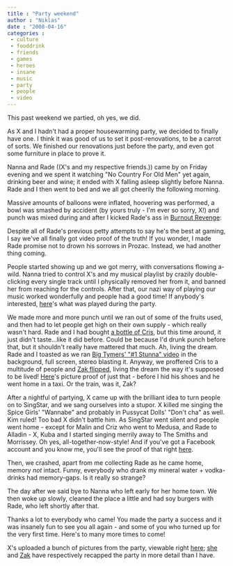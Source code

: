 ```yaml
---
title : "Party weekend"
author : "Niklas"
date : "2008-04-16"
categories : 
 - culture
 - fooddrink
 - friends
 - games
 - heroes
 - insane
 - music
 - party
 - people
 - video
---
```


This past weekend we partied, oh yes, we did.

As X and I hadn't had a proper housewarming party, we decided to finally have one. I think it was good of us to set it post-renovations, to be a carrot of sorts. We finished our renovations just before the party, and even got some furniture in place to prove it.

Nanna and Rade ((X's and my respective friends.)) came by on Friday evening and we spent it watching "No Country For Old Men" yet again, drinking beer and wine; it ended with X falling asleep slightly before Nanna. Rade and I then went to bed and we all got cheerily the following morning.

Massive amounts of balloons were inflated, hoovering was performed, a bowl was smashed by accident (by yours truly - I'm ever so sorry, X!) and punch was mixed during and after I kicked Rade's ass in [Burnout Revenge](http://www.ea.com/official/burnout/revenge/us/home.jsp):

    

Despite all of Rade's previous petty attempts to say he's the best at gaming, I say we've all finally got video proof of the truth! If you wonder, I made Rade promise not to drown his sorrows in Prozac. Instead, we had another thing coming.

People started showing up and we got merry, with conversations flowing a-wild. Nanna tried to control X's and my musical playlist by crazily double-clicking every single track until I physically removed her from it, and banned her from reaching for the controls. After that, our nazi way of playing our music worked wonderfully and people had a good time! If anybody's interested, [here](http://www.flickr.com/photos/pivic/2413728012)'s what was played during the party.

We made more and more punch until we ran out of some of the fruits used, and then had to let people get high on their own supply - which really wasn't hard. Rade and I had bought [a bottle of Cris](http://www.flickr.com/photos/pivic/2405560390), but this time around, it just didn't taste...like it did before. Could be because I'd drunk punch before that, but it shouldn't really have mattered that much. Ah, living the dream. Rade and I toasted as we ran [Big Tymers' "#1 Stunna" video](http://www.youtube.com/watch?v=ihqECWpODvg) in the background, full screen, stereo blasting it. Anyway, we proffered Cris to a multitude of people and [Zak flipped](http://zakdaddys.blogspot.com/2008/04/saturday-night-special-no-not-handgun.html), living the dream the way it's supposed to be lived! [Here](http://www.flickr.com/photos/pivic/2410618498)'s picture proof of just that - before I hid his shoes and he went home in a taxi. Or the train, was it, Zak?

After a nightful of partying, X came up with the brilliant idea to turn people on to SingStar, and we sang ourselves into a stupor. X killed me singing the Spice Girls' "Wannabe" and probably in Pussycat Dolls' "Don't cha" as well. Kim ruled! Too bad X didn't battle him. As SingStar went silent and people went home - except for Malin and Criz who went to Medusa, and Rade to Alladin - X, Kuba and I started singing merrily away to The Smiths and Morrissey. Oh yes, all-together-now-style! And if you've got a Facebook account and you know me, you'll see the proof of that right [here](http://www.facebook.com/video/video.php?v=11520401235).

Then, we crashed, apart from me collecting Rade as he came home, memory _not_ intact. Funny, everybody who drank my mineral water + vodka-drinks had memory-gaps. Is it really so strange?

The day after we said bye to Nanna who left early for her home town. We then woke up slowly, cleaned the place a little and had soy burgers with Rade, who left shortly after that.

Thanks a lot to everybody who came! You made the party a success and it was insanely fun to see you all again - and some of you who turned up for the very first time. Here's to many more times to come!

X's uploaded a bunch of pictures from the party, viewable right [here](http://www.facebook.com/album.php?aid=34798&l=f9b74&id=664294407); [she](http://cyndamoore.wordpress.com/2008/04/14/partyinbagis) and [Zak](http://zakdaddys.blogspot.com/2008/04/saturday-night-special-no-not-handgun.html) have respectively recapped the party in more detail than I have.
